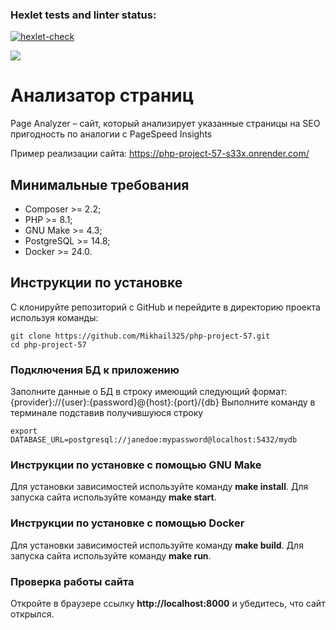 ### Hexlet tests and linter status:
[![hexlet-check](https://github.com/Mikhail325/php-project-57/actions/workflows/hexlet-check.yml/badge.svg)](https://github.com/Mikhail325/php-project-57/actions/workflows/hexlet-check.yml)

<a href="https://codeclimate.com/github/Mikhail325/php-project-57/maintainability"><img src="https://api.codeclimate.com/v1/badges/f0ecb7cea5d737580e40/maintainability" /></a>

# Анализатор страниц
Page Analyzer – сайт, который анализирует указанные страницы на SEO пригодность по аналогии с PageSpeed Insights

Пример реализации сайта: https://php-project-57-s33x.onrender.com/

## Минимальные требования
* Composer >= 2.2;
* PHP >= 8.1;
* GNU Make >= 4.3;
* PostgreSQL >= 14.8;
* Docker >= 24.0.


## Инструкции по установке

С клонируйте репозиторий с GitHub и перейдите в директорию проекта используя команды:
```
git clone https://github.com/Mikhail325/php-project-57.git
cd php-project-57
```
### Подключения БД к приложению

Заполните данные о БД в строку имеющий следующий формат:
{provider}://{user}:{password}@{host}:{port}/{db}
Выполните команду в терминале подставив получившуюся строку
```
export DATABASE_URL=postgresql://janedoe:mypassword@localhost:5432/mydb
```

### Инструкции по установке c помощью GNU Make

Для установки зависимостей используйте команду **make install**.
Для запуска сайта используйте команду **make start**.

### Инструкции по установке c помощью Docker

Для установки зависимостей используйте команду **make build**.
Для запуска сайта используйте команду **make run**.

### Проверка работы сайта

Откройте в браузере ссылку **http://localhost:8000** и убедитесь, что сайт открылся.